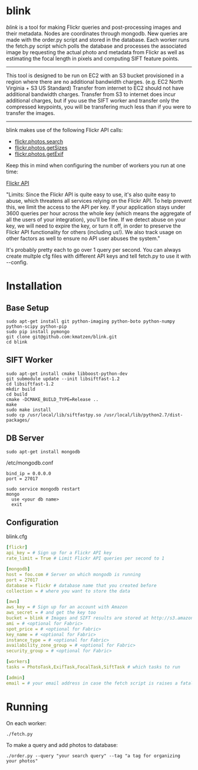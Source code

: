 blink
=====
*blink* is a tool for making Flickr queries and post-processing images and their metadata.  Nodes are coordinates through mongodb.  New queries are made with the order.py script and stored in the database.  Each worker runs the fetch.py script which polls the database and processes the associated image by requesting the actual photo and metadata from Flickr as well as estimating the focal length in pixels and computing SIFT feature points.

----

This tool is designed to be run on EC2 with an S3 bucket provisioned in a region where there are no additional bandwidth charges.  (e.g. EC2 North Virginia + S3 US Standard)  Transfer from internet to EC2 should not have additional bandwidth charges.  Transfer from S3 to internet does incur additional charges, but if you use the SIFT worker and transfer only the compressed keypoints, you will be transfering much less than if you were to transfer the images.

----

blink makes use of the following Flickr API calls:
* [flickr.photos.search](http://www.flickr.com/services/api/flickr.photos.search.html)
* [flickr.photos.getSizes](http://www.flickr.com/services/api/flickr.photos.getSizes.html)
* [flickr.photos.getExif](http://www.flickr.com/services/api/flickr.photos.getExif.html) 

Keep this in mind when configuring the number of workers you run at one time:

[Flickr API](http://www.flickr.com/services/developer/api/)

"Limits: Since the Flickr API is quite easy to use, it's also quite easy to abuse, which threatens all services relying on the Flickr API. To help prevent this, we limit the access to the API per key. If your application stays under 3600 queries per hour across the whole key (which means the aggregate of all the users of your integration), you'll be fine. If we detect abuse on your key, we will need to expire the key, or turn it off, in order to preserve the Flickr API functionality for others (including us!). We also track usage on other factors as well to ensure no API user abuses the system."

It's probably pretty each to go over 1 query per second.  You can always create multple cfg files with different API keys and tell fetch.py to use it with --config.

Installation
====
Base Setup
----
```shell
sudo apt-get install git python-imaging python-boto python-numpy python-scipy python-pip
sudo pip install pymongo
git clone git@github.com:kmatzen/blink.git
cd blink
```

SIFT Worker
----
```shell
sudo apt-get install cmake libboost-python-dev
git submodule update --init libsiftfast-1.2
cd libsiftfast-1.2
mkdir build
cd build
cmake -DCMAKE_BUILD_TYPE=Release ..
make
sudo make install
sudo cp /usr/local/lib/siftfastpy.so /usr/local/lib/python2.7/dist-packages/
```

DB Server
----
```shell
sudo apt-get install mongodb
```

/etc/mongodb.conf
```
bind_ip = 0.0.0.0
port = 27017
```

```shell
sudo service mongodb restart
mongo
  use <your db name>
  exit
```

Configuration
----
blink.cfg

```yaml
[flickr]
api_key = # Sign up for a Flickr API key
rate_limit = True # Limit Flickr API queries per second to 1

[mongodb]
host = foo.com # Server on which mongodb is running
port = 27017
database = flickr # database name that you created before
collection = # where you want to store the data

[aws]
aws_key = # Sign up for an account with Amazon
aws_secret = # and get the key too
bucket = blink # Images and SIFT results are stored at http://s3.amazonaws.com/<bucket>/<collection>/<photo>
ami = # <optional for Fabric>
spot_price = # <optional for Fabric>
key_name = # <optional for Fabric>
instance_type = # <optional for Fabric>
availability_zone_group = # <optional for Fabric>
security_group = # <optional for Fabric>

[workers]
tasks = PhotoTask,ExifTask,FocalTask,SiftTask # which tasks to run

[admin]
email = # your email address in case the fetch script is raises a fatal exception
```

Running
====
On each worker:

```shell
./fetch.py
```

To make a query and add photos to database:

```shell
./order.py --query "your search query" --tag "a tag for organizing your photos"
```
